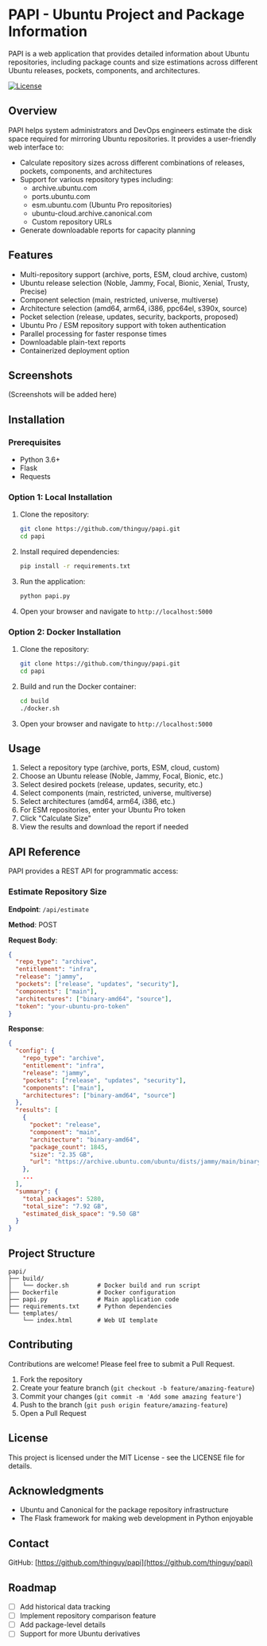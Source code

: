 # PAPI - Ubuntu Project and Package Information

PAPI is a web application that provides detailed information about Ubuntu repositories, including package counts and size estimations across different Ubuntu releases, pockets, components, and architectures.

[![License](https://img.shields.io/badge/license-MIT-blue.svg)](LICENSE)

## Overview

PAPI helps system administrators and DevOps engineers estimate the disk space required for mirroring Ubuntu repositories. It provides a user-friendly web interface to:

- Calculate repository sizes across different combinations of releases, pockets, components, and architectures
- Support for various repository types including:
  - archive.ubuntu.com
  - ports.ubuntu.com
  - esm.ubuntu.com (Ubuntu Pro repositories)
  - ubuntu-cloud.archive.canonical.com
  - Custom repository URLs
- Generate downloadable reports for capacity planning

## Features

- Multi-repository support (archive, ports, ESM, cloud archive, custom)
- Ubuntu release selection (Noble, Jammy, Focal, Bionic, Xenial, Trusty, Precise)
- Component selection (main, restricted, universe, multiverse)
- Architecture selection (amd64, arm64, i386, ppc64el, s390x, source)
- Pocket selection (release, updates, security, backports, proposed)
- Ubuntu Pro / ESM repository support with token authentication
- Parallel processing for faster response times
- Downloadable plain-text reports
- Containerized deployment option

## Screenshots

(Screenshots will be added here)

## Installation

### Prerequisites

- Python 3.6+
- Flask
- Requests

### Option 1: Local Installation

1. Clone the repository:
   ```bash
   git clone https://github.com/thinguy/papi.git
   cd papi
   ```

2. Install required dependencies:
   ```bash
   pip install -r requirements.txt
   ```

3. Run the application:
   ```bash
   python papi.py
   ```

4. Open your browser and navigate to `http://localhost:5000`

### Option 2: Docker Installation

1. Clone the repository:
   ```bash
   git clone https://github.com/thinguy/papi.git
   cd papi
   ```

2. Build and run the Docker container:
   ```bash
   cd build
   ./docker.sh
   ```

3. Open your browser and navigate to `http://localhost:5000`

## Usage

1. Select a repository type (archive, ports, ESM, cloud, custom)
2. Choose an Ubuntu release (Noble, Jammy, Focal, Bionic, etc.)
3. Select desired pockets (release, updates, security, etc.)
4. Select components (main, restricted, universe, multiverse)
5. Select architectures (amd64, arm64, i386, etc.)
6. For ESM repositories, enter your Ubuntu Pro token
7. Click "Calculate Size"
8. View the results and download the report if needed

## API Reference

PAPI provides a REST API for programmatic access:

### Estimate Repository Size

**Endpoint**: `/api/estimate`

**Method**: POST

**Request Body**:
```json
{
  "repo_type": "archive",
  "entitlement": "infra",
  "release": "jammy",
  "pockets": ["release", "updates", "security"],
  "components": ["main"],
  "architectures": ["binary-amd64", "source"],
  "token": "your-ubuntu-pro-token"
}
```

**Response**:
```json
{
  "config": {
    "repo_type": "archive",
    "entitlement": "infra",
    "release": "jammy",
    "pockets": ["release", "updates", "security"],
    "components": ["main"],
    "architectures": ["binary-amd64", "source"]
  },
  "results": [
    {
      "pocket": "release",
      "component": "main",
      "architecture": "binary-amd64",
      "package_count": 1845,
      "size": "2.35 GB",
      "url": "https://archive.ubuntu.com/ubuntu/dists/jammy/main/binary-amd64"
    },
    ...
  ],
  "summary": {
    "total_packages": 5280,
    "total_size": "7.92 GB",
    "estimated_disk_space": "9.50 GB"
  }
}
```

## Project Structure

```
papi/
├── build/
│   └── docker.sh        # Docker build and run script
├── Dockerfile           # Docker configuration
├── papi.py              # Main application code
├── requirements.txt     # Python dependencies
└── templates/
    └── index.html       # Web UI template
```

## Contributing

Contributions are welcome! Please feel free to submit a Pull Request.

1. Fork the repository
2. Create your feature branch (`git checkout -b feature/amazing-feature`)
3. Commit your changes (`git commit -m 'Add some amazing feature'`)
4. Push to the branch (`git push origin feature/amazing-feature`)
5. Open a Pull Request

## License

This project is licensed under the MIT License - see the LICENSE file for details.

## Acknowledgments

- Ubuntu and Canonical for the package repository infrastructure
- The Flask framework for making web development in Python enjoyable

## Contact

GitHub: [https://github.com/thinguy/papi](https://github.com/thinguy/papi)

## Roadmap

- [ ] Add historical data tracking
- [ ] Implement repository comparison feature
- [ ] Add package-level details
- [ ] Support for more Ubuntu derivatives

